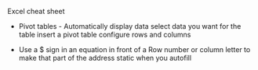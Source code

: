 Excel cheat sheet

- Pivot tables - Automatically display data select data you want for the table insert a pivot table configure rows and columns

- Use a $ sign in an equation in front of a Row number or column letter to make that part of the address static when you autofill